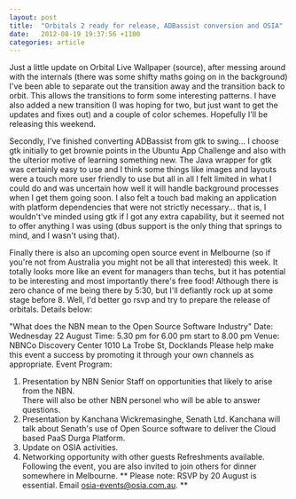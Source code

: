 ```yaml
---
layout: post
title:  "Orbitals 2 ready for release, ADBassist conversion and OSIA"
date:   2012-08-19 19:37:56 +1100
categories: article
---
```


Just a little update on Orbital Live Wallpaper (source), after messing around with the internals (there was some shifty maths going on in the background) I've been able to separate out the transition away and the transition back to orbit. This allows the transitions to form some interesting patterns. I have also added a new transition (I was hoping for two, but just want to get the updates and fixes out) and a couple of color schemes. Hopefully I'll be releasing this weekend.

   Secondly, I've finished converting ADBassist from gtk to swing... I choose gtk initially to get brownie points in the Ubuntu App Challenge and also with the ulterior motive of learning something new. The Java wrapper for gtk was certainly easy to use and I think some things like images and layouts were a touch more user friendly to use but all in all I felt limited in what I could do and was uncertain how well it will handle background processes when I get them going soon. I also felt a touch bad making an application with platform dependencies that were not strictly necessary... that is, I wouldn't've minded using gtk if I got any extra capability, but it seemed not to offer anything I was using (dbus support is the only thing that springs to mind, and I wasn't using that).

   Finally there is also an upcoming open source event in Melbourne (so if you're not from Australia you might not be all that interested) this week. It totally looks more like an event for managers than techs, but it has potential to be interesting and most importantly there's free food! Although there is zero chance of me being there by 5:30, but I'll defiantly rock up at some stage before 8. Well, I'd better go rsvp and try to prepare the release of orbitals. Details below:

"What does the NBN mean to the Open Source Software Industry"
Date:  Wednesday 22 August
Time:  5.30 pm for 6.00 pm start to 8.00 pm
Venue:  NBNCo Discovery Center
            1010 La Trobe St, Docklands
Please help make this event a success by promoting it through your own channels as appropriate.
Event Program:
1. Presentation by NBN Senior Staff on opportunities that likely to arise from the NBN.  
There will also be other NBN personel who will be able to answer questions.
2. Presentation by Kanchana Wickremasinghe, Senath Ltd.
Kanchana will talk about Senath's use of Open Source software to deliver the Cloud based PaaS Durga Platform.
3. Update on OSIA activities.
4. Networking opportunity with other guests
Refreshments available.
Following the event, you are also invited to join others for dinner somewhere in Melbourne.
** Please note: RSVP by 20 August is essential. Email osia-events@osia.com.au. **
